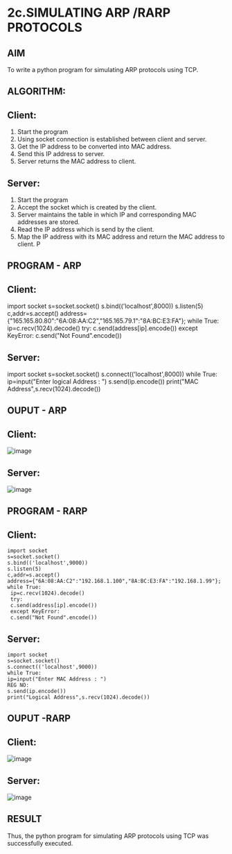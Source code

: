 # 2c.SIMULATING ARP /RARP PROTOCOLS
## AIM
To write a python program for simulating ARP protocols using TCP.
## ALGORITHM:
## Client:
1. Start the program
2. Using socket connection is established between client and server.
3. Get the IP address to be converted into MAC address.
4. Send this IP address to server.
5. Server returns the MAC address to client.
## Server:
1. Start the program
2. Accept the socket which is created by the client.
3. Server maintains the table in which IP and corresponding MAC addresses are
stored.
4. Read the IP address which is send by the client.
5. Map the IP address with its MAC address and return the MAC address to client.
P
## PROGRAM - ARP
## Client:
import socket
s=socket.socket()
s.bind(('localhost',8000))
s.listen(5)
c,addr=s.accept()
address={"165.165.80.80":"6A:08:AA:C2","165.165.79.1":"8A:BC:E3:FA"};
while True:
 ip=c.recv(1024).decode()
 try:
 c.send(address[ip].encode())
 except KeyError:
 c.send("Not Found".encode())
 ## Server:
 import socket
s=socket.socket()
s.connect(('localhost',8000))
while True:
 ip=input("Enter logical Address : ")
 s.send(ip.encode())
 print("MAC Address",s.recv(1024).decode())
## OUPUT - ARP
## Client:
![image](https://github.com/NaliniG007/2c.ARP_RARP_PROTOCOLS/assets/150664013/f78b3922-b859-484f-8e1e-1a48bf2cee2b)
## Server:
![image](https://github.com/NaliniG007/2c.ARP_RARP_PROTOCOLS/assets/150664013/85044224-0a2b-4caf-b605-55bfd51efc9a)


## PROGRAM - RARP
## Client:
```
import socket
s=socket.socket()
s.bind(('localhost',9000))
s.listen(5)
c,addr=s.accept()
address={"6A:08:AA:C2":"192.168.1.100","8A:BC:E3:FA":"192.168.1.99"};
while True:
 ip=c.recv(1024).decode()
 try:
 c.send(address[ip].encode())
 except KeyError:
 c.send("Not Found".encode())
```
 ## Server:
 ```
 import socket
s=socket.socket()
s.connect(('localhost',9000))
while True:
 ip=input("Enter MAC Address : ")
REG NO:
 s.send(ip.encode())
 print("Logical Address",s.recv(1024).decode())
```
## OUPUT -RARP
## Client:
![image](https://github.com/NaliniG007/2c.ARP_RARP_PROTOCOLS/assets/150664013/fba8c529-0a10-4be3-b2da-30404622311f)
## Server:
![image](https://github.com/NaliniG007/2c.ARP_RARP_PROTOCOLS/assets/150664013/34d0bf1b-ad8b-439b-a38a-8a6546a7853f)


## RESULT
Thus, the python program for simulating ARP protocols using TCP was successfully 
executed.
